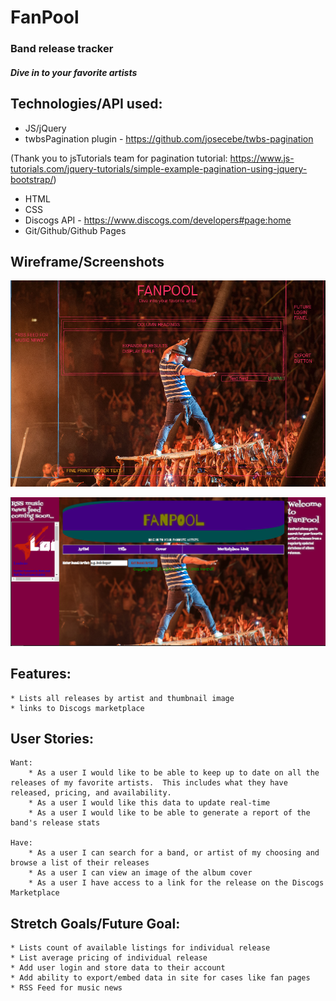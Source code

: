 # FanPool
### Band release tracker
##### Dive in to your favorite artists

## Technologies/API used:
 * JS/jQuery
 * twbsPagination plugin - https://github.com/josecebe/twbs-pagination 
 
 (Thank you to jsTutorials team for pagination tutorial: https://www.js-tutorials.com/jquery-tutorials/simple-example-pagination-using-jquery-bootstrap/)

 * HTML 
 * CSS
 * Discogs API - https://www.discogs.com/developers#page:home
 * Git/Github/Github Pages

## Wireframe/Screenshots
![WIREFRAME](./assets/wireframe.png "wireframe")


![SCREENSHOT](./assets/future.png "screenshot")

## Features:
    * Lists all releases by artist and thumbnail image
    * links to Discogs marketplace


## User Stories:
    Want:
        * As a user I would like to be able to keep up to date on all the releases of my favorite artists.  This includes what they have released, pricing, and availability.
        * As a user I would like this data to update real-time
        * As a user I would like to be able to generate a report of the band's release stats

    Have:
        * As a user I can search for a band, or artist of my choosing and browse a list of their releases
        * As a user I can view an image of the album cover
        * As a user I have access to a link for the release on the Discogs Marketplace

## Stretch Goals/Future Goal:
    * Lists count of available listings for individual release
    * List average pricing of individual release
    * Add user login and store data to their account
    * Add ability to export/embed data in site for cases like fan pages
    * RSS Feed for music news
